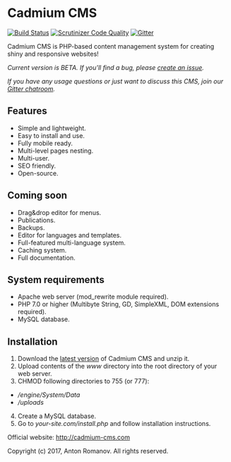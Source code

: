 # Cadmium CMS

[![Build Status](https://scrutinizer-ci.com/g/cadmium-org/cadmium-cms/badges/build.png?b=master)](https://scrutinizer-ci.com/g/cadmium-org/cadmium-cms/build-status/master)
[![Scrutinizer Code Quality](https://scrutinizer-ci.com/g/cadmium-org/cadmium-cms/badges/quality-score.png?b=master)](https://scrutinizer-ci.com/g/cadmium-org/cadmium-cms/?branch=master)
[![Gitter](https://badges.gitter.im/cadmium-org/cadmium-cms.svg)](https://gitter.im/cadmium-org/cadmium-cms?utm_source=badge&utm_medium=badge&utm_campaign=pr-badge)

Cadmium CMS is PHP-based content management system for creating shiny and responsive websites!

*Current version is BETA. If you'll find a bug, please [create an issue](https://github.com/cadmium-org/cadmium-cms/issues/new).*

*If you have any usage questions or just want to discuss this CMS, join our [Gitter chatroom](https://gitter.im/cadmium-org/cadmium-cms).*

## Features

 - Simple and lightweight.
 - Easy to install and use.
 - Fully mobile ready.
 - Multi-level pages nesting.
 - Multi-user.
 - SEO friendly.
 - Open-source.

## Coming soon

 - Drag&drop editor for menus.
 - Publications.
 - Backups.
 - Editor for languages and templates.
 - Full-featured multi-language system.
 - Caching system.
 - Full documentation.

## System requirements

 - Apache web server (mod_rewrite module required).
 - PHP 7.0 or higher (Multibyte String, GD, SimpleXML, DOM extensions required).
 - MySQL database.

## Installation

 1. Download the [latest version](https://github.com/cadmium-org/cadmium-cms/releases) of Cadmium CMS and unzip it.
 2. Upload contents of the *www* directory into the root directory of your web server.
 3. CHMOD following directories to 755 (or 777):
  - */engine/System/Data*
  - */uploads*
 4. Create a MySQL database.
 5. Go to *your-site.com/install.php* and follow installation instructions.

Official website: http://cadmium-cms.com

Copyright (c) 2017, Anton Romanov. All rights reserved.
